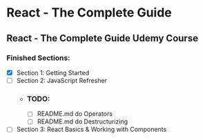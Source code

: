 # React - The Complete Guide

## React - The Complete Guide Udemy Course

### Finished Sections:

- [x] Section 1: Getting Started
- [ ] Section 2: JavaScript Refresher
  - ### TODO:
    - [ ] README.md do Operators
    - [ ] README.md do Destructurizing
- [ ] Section 3: React Basics & Working with Components